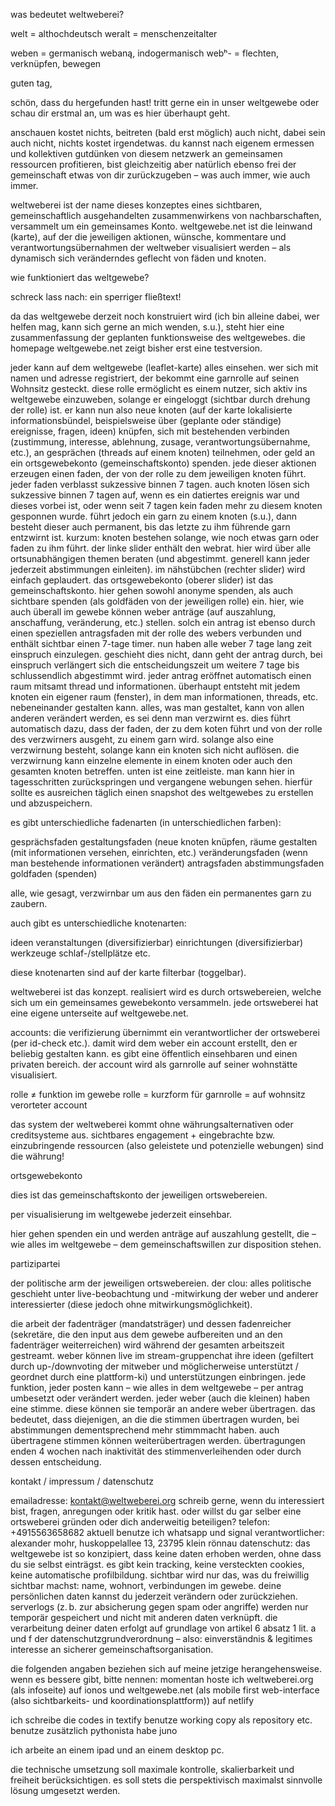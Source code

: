 was bedeutet weltweberei?

welt = althochdeutsch weralt = menschenzeitalter

weben = germanisch webaną, indogermanisch webʰ- = flechten, verknüpfen, bewegen


guten tag,

schön, dass du hergefunden hast! tritt gerne ein in unser weltgewebe oder schau dir erstmal an, um was es hier überhaupt geht.

anschauen kostet nichts, beitreten (bald erst möglich) auch nicht, dabei sein auch nicht, nichts kostet irgendetwas. du kannst nach eigenem ermessen und kollektiven gutdünken von diesem netzwerk an gemeinsamen ressourcen profitieren, bist gleichzeitig aber natürlich ebenso frei der gemeinschaft etwas von dir zurückzugeben – was auch immer, wie auch immer.

weltweberei ist der name dieses konzeptes eines sichtbaren, gemeinschaftlich ausgehandelten zusammenwirkens von nachbarschaften, versammelt um ein gemeinsames Konto. weltgewebe.net ist die leinwand (karte), auf der die jeweiligen aktionen, wünsche, kommentare und verantwortungsübernahmen der weltweber visualisiert werden – als dynamisch sich veränderndes geflecht von fäden und knoten.


wie funktioniert das weltgewebe?

schreck lass nach: ein sperriger fließtext!

da das weltgewebe derzeit noch konstruiert wird (ich bin alleine dabei, wer helfen mag, kann sich gerne an mich wenden, s.u.), steht hier eine zusammenfassung der geplanten funktionsweise des weltgewebes. die homepage weltgewebe.net zeigt bisher erst eine testversion.

jeder kann auf dem weltgewebe (leaflet-karte) alles einsehen. wer sich mit namen und adresse registriert, der bekommt eine garnrolle auf seinen Wohnsitz gesteckt. diese rolle ermöglicht es einem nutzer, sich aktiv ins weltgewebe einzuweben, solange er eingeloggt (sichtbar durch drehung der rolle) ist. er kann nun also neue knoten (auf der karte lokalisierte informationsbündel, beispielsweise über (geplante oder ständige) ereignisse, fragen, ideen) knüpfen, sich mit bestehenden verbinden (zustimmung, interesse, ablehnung, zusage, verantwortungsübernahme, etc.), an gesprächen (threads auf einem knoten) teilnehmen, oder geld an ein ortsgewebekonto (gemeinschaftskonto) spenden. jede dieser aktionen erzeugen einen faden, der von der rolle zu dem jeweiligen knoten führt. jeder faden verblasst sukzessive binnen 7 tagen. auch knoten lösen sich sukzessive binnen 7 tagen auf, wenn es ein datiertes ereignis war und dieses vorbei ist, oder wenn seit 7 tagen kein faden mehr zu diesem knoten gesponnen wurde. führt jedoch ein garn zu einem knoten (s.u.), dann besteht dieser auch permanent, bis das letzte zu ihm führende garn entzwirnt ist. kurzum: knoten bestehen solange, wie noch etwas garn oder faden zu ihm führt.
der linke slider enthält den webrat. hier wird über alle ortsunabhängigen themen beraten (und abgestimmt. generell kann jeder jederzeit abstimmungen einleiten). im nähstübchen (rechter slider) wird einfach geplaudert. das ortsgewebekonto (oberer slider) ist das gemeinschaftskonto. hier gehen sowohl anonyme spenden, als auch sichtbare spenden (als goldfäden von der jeweiligen rolle) ein. hier, wie auch überall im gewebe können weber anträge (auf auszahlung, anschaffung, veränderung, etc.) stellen. solch ein antrag ist ebenso durch einen speziellen antragsfaden mit der rolle des webers verbunden und enthält sichtbar einen 7-tage timer. nun haben alle weber 7 tage lang zeit einspruch einzulegen. geschieht dies nicht, dann geht der antrag durch, bei einspruch verlängert sich die entscheidungszeit um weitere 7 tage bis schlussendlich abgestimmt wird. jeder antrag eröffnet automatisch einen raum mitsamt thread und informationen. überhaupt entsteht mit jedem knoten ein eigener raum (fenster), in dem man informationen, threads, etc. nebeneinander gestalten kann. alles, was man gestaltet, kann von allen anderen verändert werden, es sei denn man verzwirnt es. dies führt automatisch dazu, dass der faden, der zu dem koten führt und von der rolle des verzwirners ausgeht, zu einem garn wird. solange also eine verzwirnung besteht, solange kann ein knoten sich nicht auflösen. die verzwirnung kann einzelne elemente in einem knoten oder auch den gesamten knoten betreffen.
unten ist eine zeitleiste. man kann hier in tagesschritten zurückspringen und vergangene webungen sehen. hierfür sollte es ausreichen täglich einen snapshot des weltgewebes zu erstellen und abzuspeichern.

es gibt unterschiedliche fadenarten (in unterschiedlichen farben):

gesprächsfaden
gestaltungsfaden (neue knoten knüpfen, räume gestalten (mit informationen versehen, einrichten, etc.)
veränderungsfaden (wenn man bestehende informationen verändert)
antragsfaden
abstimmungsfaden
goldfaden (spenden)

alle, wie gesagt, verzwirnbar um aus den fäden ein permanentes garn zu zaubern.

auch gibt es unterschiedliche knotenarten:

ideen
veranstaltungen (diversifizierbar)
einrichtungen (diversifizierbar)
werkzeuge
schlaf-/stellplätze
etc.

diese knotenarten sind auf der karte filterbar (toggelbar).

weltweberei ist das konzept. realisiert wird es durch ortswebereien, welche sich um ein gemeinsames gewebekonto versammeln. jede ortsweberei hat eine eigene unterseite auf weltgewebe.net.

accounts:
die verifizierung übernimmt ein verantwortlicher der ortsweberei (per id-check etc.). damit wird dem weber ein account erstellt, den er beliebig gestalten kann. es gibt eine öffentlich einsehbaren und einen privaten bereich. der account wird als garnrolle auf seiner wohnstätte visualisiert.

rolle ≠ funktion im gewebe
rolle = kurzform für garnrolle = auf wohnsitz verorteter account

das system der weltweberei kommt ohne währungsalternativen oder creditsysteme aus. sichtbares engagement + eingebrachte bzw. einzubringende ressourcen (also geleistete und potenzielle webungen) sind die währung!


ortsgewebekonto

dies ist das gemeinschaftskonto der jeweiligen ortswebereien.

per visualisierung im weltgewebe jederzeit einsehbar.

hier gehen spenden ein und werden anträge auf auszahlung gestellt, die – wie alles im weltgewebe – dem gemeinschaftswillen zur disposition stehen.


partizipartei

der politische arm der jeweiligen ortswebereien. der clou: alles politische geschieht unter live-beobachtung und -mitwirkung der weber und anderer interessierter (diese jedoch ohne mitwirkungsmöglichkeit).


die arbeit der fadenträger (mandatsträger) und dessen fadenreicher (sekretäre, die den input aus dem gewebe aufbereiten und an den fadenträger weiterreichen) wird während der gesamten arbeitszeit gestreamt. weber können live im stream-gruppenchat ihre ideen (gefiltert durch up-/downvoting der mitweber und möglicherweise unterstützt / geordnet durch eine plattform-ki) und unterstützungen einbringen. jede funktion, jeder posten kann – wie alles in dem weltgewebe – per antrag umbesetzt oder verändert werden. jeder weber (auch die kleinen) haben eine stimme. diese können sie temporär an andere weber übertragen. das bedeutet, dass diejenigen, an die die stimmen übertragen wurden, bei abstimmungen dementsprechend mehr stimmmacht haben.
auch übertragene stimmen können weiterübertragen werden. übertragungen enden 4 wochen nach inaktivität des stimmenverleihenden oder durch dessen entscheidung.


kontakt / impressum / datenschutz

emailadresse: kontakt@weltweberei.org
schreib gerne, wenn du interessiert bist, fragen, anregungen oder kritik hast. oder willst du gar selber eine ortsweberei gründen oder dich anderweitig beteiligen?
telefon: +4915563658682
aktuell benutze ich whatsapp und signal
verantwortlicher: alexander mohr, huskoppelallee 13, 23795 klein rönnau
datenschutz: das weltgewebe ist so konzipiert, dass keine daten erhoben werden, ohne dass du sie selbst einträgst. es gibt kein tracking, keine versteckten cookies, keine automatische profilbildung. sichtbar wird nur das, was du freiwillig sichtbar machst: name, wohnort, verbindungen im gewebe. deine persönlichen daten kannst du jederzeit verändern oder zurückziehen. serverlogs (z. b. zur absicherung gegen spam oder angriffe) werden nur temporär gespeichert und nicht mit anderen daten verknüpft. die verarbeitung deiner daten erfolgt auf grundlage von artikel 6 absatz 1 lit. a und f der datenschutzgrundverordnung – also: einverständnis & legitimes interesse an sicherer gemeinschaftsorganisation.



die folgenden angaben beziehen sich auf meine jetzige herangehensweise. wenn es bessere gibt, bitte nennen:
momentan hoste ich weltweberei.org (als infoseite) auf ionos und weltgewebe.net (als mobile first web-interface (also sichtbarkeits- und koordinationsplattform)) auf netlify

ich schreibe die codes in textify
benutze working copy als repository etc.
benutze zusätzlich pythonista
habe juno

ich arbeite an einem ipad und an einem desktop pc.

die technische umsetzung soll maximale kontrolle, skalierbarkeit und freiheit berücksichtigen. es soll stets die perspektivisch maximalst sinnvolle lösung umgesetzt werden.